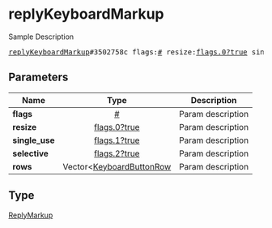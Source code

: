 # replyKeyboardMarkup

Sample Description

<pre>
<a href="../constructor/replyKeyboardMarkup.md">replyKeyboardMarkup</a>#3502758c flags:<a href="../type/#.md">#</a> resize:<a href="../type/flags.0?true.md">flags.0?true</a> single_use:<a href="../type/flags.1?true.md">flags.1?true</a> selective:<a href="../type/flags.2?true.md">flags.2?true</a> rows:Vector&lt;<a href="../type/KeyboardButtonRow.md">KeyboardButtonRow</a>&gt; = <a href="../type/ReplyMarkup.md">ReplyMarkup</a>;
</pre>

## Parameters

| Name | Type | Description |
|------|:----:|-------------|
| **flags** | [#](../type/#.md) | Param description |
| **resize** | [flags.0?true](../type/flags.0?true.md) | Param description |
| **single_use** | [flags.1?true](../type/flags.1?true.md) | Param description |
| **selective** | [flags.2?true](../type/flags.2?true.md) | Param description |
| **rows** | Vector<[KeyboardButtonRow](../type/KeyboardButtonRow.md) | Param description |

## Type

[ReplyMarkup](../type/ReplyMarkup.md)

